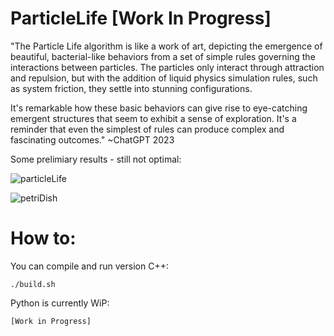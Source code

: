 # ParticleLife [Work In Progress]

"The Particle Life algorithm is like a work of art, depicting the emergence of beautiful, bacterial-like behaviors from a set of simple rules governing the interactions between particles. The particles only interact through attraction and repulsion, but with the addition of liquid physics simulation rules, such as system friction, they settle into stunning configurations.

It's remarkable how these basic behaviors can give rise to eye-catching emergent structures that seem to exhibit a sense of exploration. It's a reminder that even the simplest of rules can produce complex and fascinating outcomes."
~ChatGPT 2023

Some prelimiary results - still not optimal: 

![particleLife](https://user-images.githubusercontent.com/40773550/234987226-72c52e8c-6991-4da5-bcae-75d3ea1086da.gif)

![petriDish](https://user-images.githubusercontent.com/40773550/235329875-f2ffb97e-4423-4bc2-95d3-22568367a90d.gif)

# How to:

You can compile and run version C++:
```
./build.sh
```

Python is currently WiP:
```
[Work in Progress]
```
